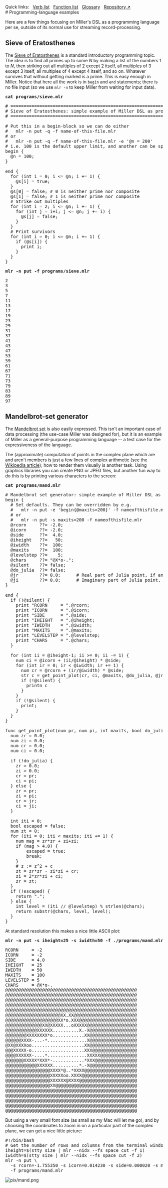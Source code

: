 <!---  PLEASE DO NOT EDIT DIRECTLY. EDIT THE .md.in FILE PLEASE. --->
<div>
<span class="quicklinks">
Quick links:
&nbsp;
<a class="quicklink" href="../reference-verbs/index.html">Verb list</a>
&nbsp;
<a class="quicklink" href="../reference-dsl-builtin-functions/index.html">Function list</a>
&nbsp;
<a class="quicklink" href="../glossary/index.html">Glossary</a>
&nbsp;
<a class="quicklink" href="https://github.com/johnkerl/miller" target="_blank">Repository ↗</a>
</span>
</div>
# Programming-language examples

Here are a few things focusing on Miller's DSL as a programming language per se, outside of its normal use for streaming record-processing.

## Sieve of Eratosthenes

The [Sieve of Eratosthenes](http://en.wikipedia.org/wiki/Sieve_of_Eratosthenes) is a standard introductory programming topic. The idea is to find all primes up to some *N* by making a list of the numbers 1 to *N*, then striking out all multiples of 2 except 2 itself, all multiples of 3 except 3 itself, all multiples of 4 except 4 itself, and so on. Whatever survives that without getting marked is a prime. This is easy enough in Miller. Notice that here all the work is in `begin` and `end` statements; there is no file input (so we use `mlr -n` to keep Miller from waiting for input data).

<pre class="pre-highlight-in-pair">
<b>cat programs/sieve.mlr</b>
</pre>
<pre class="pre-non-highlight-in-pair">
# ================================================================
# Sieve of Eratosthenes: simple example of Miller DSL as programming language.
# ================================================================

# Put this in a begin-block so we can do either
#   mlr -n put -q -f name-of-this-file.mlr
# or
#   mlr -n put -q -f name-of-this-file.mlr -e '@n = 200'
# i.e. 100 is the default upper limit, and another can be specified using -e.
begin {
  @n = 100;
}

end {
  for (int i = 0; i <= @n; i += 1) {
    @s[i] = true;
  }
  @s[0] = false; # 0 is neither prime nor composite
  @s[1] = false; # 1 is neither prime nor composite
  # Strike out multiples
  for (int i = 2; i <= @n; i += 1) {
    for (int j = i+i; j <= @n; j += i) {
      @s[j] = false;
    }
  }
  # Print survivors
  for (int i = 0; i <= @n; i += 1) {
    if (@s[i]) {
      print i;
    }
  }
}
</pre>

<pre class="pre-highlight-in-pair">
<b>mlr -n put -f programs/sieve.mlr</b>
</pre>
<pre class="pre-non-highlight-in-pair">
2
3
5
7
11
13
17
19
23
29
31
37
41
43
47
53
59
61
67
71
73
79
83
89
97
</pre>

## Mandelbrot-set generator

The [Mandelbrot set](http://en.wikipedia.org/wiki/Mandelbrot_set) is also easily expressed. This isn't an important case of data processing (the use-case Miller was designed for), but it is an example of Miller as a general-purpose programming language -- a test case for the expressiveness of the language.

The (approximate) computation of points in the complex plane which are and aren't members is just a few lines of complex arithmetic (see the [Wikipedia article](https://en.wikipedia.org/wiki/Mandelbrot_set)); how to render them visually is another task.  Using graphics libraries you can create PNG or JPEG files, but another fun way to do this is by printing various characters to the screen:

<pre class="pre-highlight-in-pair">
<b>cat programs/mand.mlr</b>
</pre>
<pre class="pre-non-highlight-in-pair">
# Mandelbrot set generator: simple example of Miller DSL as programming language.
begin {
  # Set defaults. They can be overridden by e.g.
  #   mlr -n put -e 'begin{@maxits=200}' -f nameofthisfile.mlr
  # or
  #   mlr -n put -s maxits=200 -f nameofthisfile.mlr
  @rcorn     ??= -2.0;
  @icorn     ??= -2.0;
  @side      ??=  4.0;
  @iheight   ??=   50;
  @iwidth    ??=  100;
  @maxits    ??=  100;
  @levelstep ??=    5;
  @chars     ??= "@X*o-.";
  @silent    ??= false;
  @do_julia  ??= false;
  @jr        ??= 0.0;      # Real part of Julia point, if any
  @ji        ??= 0.0;      # Imaginary part of Julia point, if any
}

end {
  if (!@silent) {
    print "RCORN     = ".@rcorn;
    print "ICORN     = ".@icorn;
    print "SIDE      = ".@side;
    print "IHEIGHT   = ".@iheight;
    print "IWIDTH    = ".@iwidth;
    print "MAXITS    = ".@maxits;
    print "LEVELSTEP = ".@levelstep;
    print "CHARS     = ".@chars;
  }

  for (int ii = @iheight-1; ii >= 0; ii -= 1) {
    num ci = @icorn + (ii/@iheight) * @side;
    for (int ir = 0; ir < @iwidth; ir += 1) {
      num cr = @rcorn + (ir/@iwidth) * @side;
      str c = get_point_plot(cr, ci, @maxits, @do_julia, @jr, @ji);
      if (!@silent) {
        printn c
      }
    }
    if (!@silent) {
      print;
    }
  }
}

func get_point_plot(num pr, num pi, int maxits, bool do_julia, num jr, num ji): str {
  num zr = 0.0;
  num zi = 0.0;
  num cr = 0.0;
  num ci = 0.0;

  if (!do_julia) {
    zr = 0.0;
    zi = 0.0;
    cr = pr;
    ci = pi;
  } else {
    zr = pr;
    zi = pi;
    cr = jr;
    ci = ji;
  }

  int iti = 0;
  bool escaped = false;
  num zt = 0;
  for (iti = 0; iti < maxits; iti += 1) {
    num mag = zr*zr + zi+zi;
    if (mag > 4.0) {
        escaped = true;
        break;
    }
    # z := z^2 + c
    zt = zr*zr - zi*zi + cr;
    zi = 2*zr*zi + ci;
    zr = zt;
  }
  if (!escaped) {
    return ".";
  } else {
    int level = (iti // @levelstep) % strlen(@chars);
    return substr(@chars, level, level);
  }
}
</pre>

At standard resolution this makes a nice little ASCII plot:

<pre class="pre-highlight-in-pair">
<b>mlr -n put -s iheight=25 -s iwidth=50 -f ./programs/mand.mlr</b>
</pre>
<pre class="pre-non-highlight-in-pair">
RCORN     = -2
ICORN     = -2
SIDE      = 4.0
IHEIGHT   = 25
IWIDTH    = 50
MAXITS    = 100
LEVELSTEP = 5
CHARS     = @X*o-.
@@@@@@@@@@@@@@@@@@@@@@@@@@@@@@@@@@@@@@@@@@@@@@@@@@
@@@@@@@@@@@@@@@@@@@@@@@@@@@@@@@@@@@@@@@@@@@@@@@@@@
@@@@@@@@@@@@@@@@@@@@@@@@@@@@@@@@@@@@@@@@@@@@@@@@@@
@@@@@@@@@@@@@@@@@@@@@@@@@@@@@@@@@@@@@@@@@@@@@@@@@@
@@@@@@@@@@@@@@@@@@@@@@@@@@@@@@@@@@@@@@@@@@@@@@@@@@
@@@@@@@@@@@@@@@@@@@@@XX.XX@@@@@@@@@@@@@@@@@@@@@@@@
@@@@@@@@@@@@@@@@@@@@XX*o.XXX@@@@@@@@@@@@@@@@@@@@@@
@@@@@@@@@@@@@@XX@XXXXX...oXXXXX@@@@@@@@@@@@@@@@@@@
@@@@@@@@@@@@XXXXXX..........X.-X@@@@@@@@@@@@@@@@@@
@@@@@@@@XXXXXXXX*o............XX@@@@@@@@@@@@@@@@@@
@@@@@@XXXX-...-*...............X@@@@@@@@@@@@@@@@@@
@XX@XXXXoo....................XX@@@@@@@@@@@@@@@@@@
@@@XXXXX-o....................XXX@@@@@@@@@@@@@@@@@
@@@@XXXXXX-....*...............XXXXX@@@@@@@@@@@@@@
@@@@@@@XXXXX*XXX*-............*XXX@@@@@@@@@@@@@@@@
@@@@@@@@@@@@XXXXXX..........*.-X@@@@@@@@@@@@@@@@@@
@@@@@@@@@@@@@@@@@XXXX*@..*XXXX@@@@@@@@@@@@@@@@@@@@
@@@@@@@@@@@@@@@@@XXXXXoo.XXXX@@@@@@@@@@@@@@@@@@@@@
@@@@@@@@@@@@@@@@@XXXXXX@XXXX@@@@@@@@@@@@@@@@@@@@@@
@@@@@@@@@@@@@@@@@XX@@@@@@@@@@@@@@@@@@@@@@@@@@@@@@@
@@@@@@@@@@@@@@@@@@@@@@@@@@@@@@@@@@@@@@@@@@@@@@@@@@
@@@@@@@@@@@@@@@@@@@@@@@@@@@@@@@@@@@@@@@@@@@@@@@@@@
@@@@@@@@@@@@@@@@@@@@@@@@@@@@@@@@@@@@@@@@@@@@@@@@@@
@@@@@@@@@@@@@@@@@@@@@@@@@@@@@@@@@@@@@@@@@@@@@@@@@@
@@@@@@@@@@@@@@@@@@@@@@@@@@@@@@@@@@@@@@@@@@@@@@@@@@
</pre>

But using a very small font size (as small as my Mac will let me go), and by choosing the coordinates to zoom in on a particular part of the complex plane, we can get a nice little picture:

<pre class="pre-non-highlight-non-pair">
#!/bin/bash
# Get the number of rows and columns from the terminal window dimensions
iheight=$(stty size | mlr --nidx --fs space cut -f 1)
iwidth=$(stty size | mlr --nidx --fs space cut -f 2)
mlr -n put \
  -s rcorn=-1.755350 -s icorn=0.014230 -s side=0.000020 -s maxits=10000 -s iheight=$iheight -s iwidth=$iwidth \
  -f programs/mand.mlr
</pre>

![pix/mand.png](pix/mand.png)
